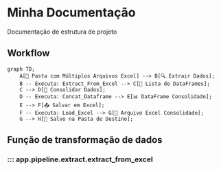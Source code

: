 # Minha Documentação

Documentação de estrutura de projeto

## Workflow

```mermaid
graph TD;
    A[📁 Pasta com Múltiplos Arquivos Excel] --> B[🔍 Extrair Dados];
    B -- Executa: Extract_From_Excel --> C[📄 Lista de DataFrames];
    C --> D[🔄 Consolidar Dados];
    D -- Executa: Concat_Dataframe --> E[📊 DataFrame Consolidado];
    E --> F[📤 Salvar em Excel];
    F -- Executa: Load_Excel --> G[💾 Arquivo Excel Consolidado];
    G --> H[📁 Salvo na Pasta de Destino];
```

## Função de transformação de dados

### ::: app.pipeline.extract.extract_from_excel